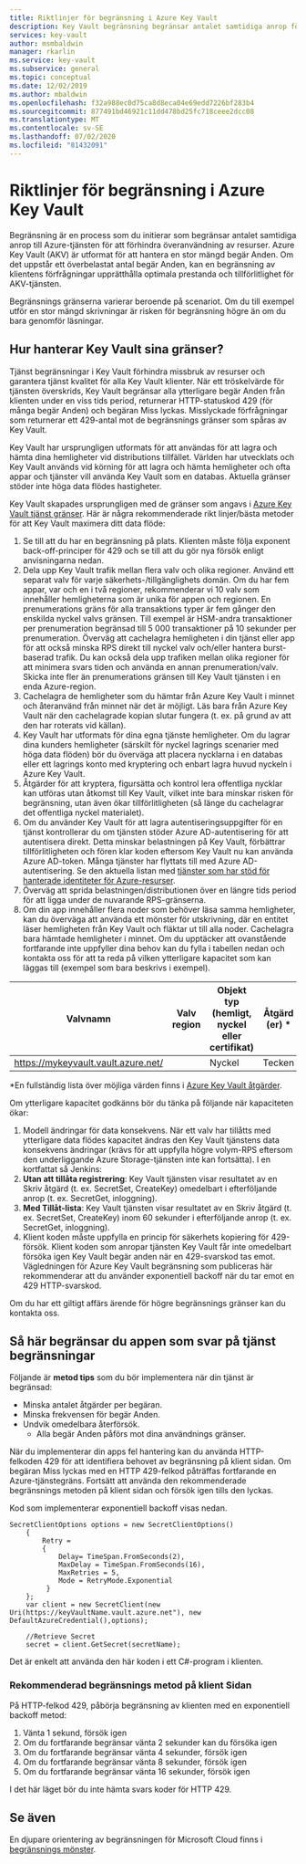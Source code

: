 ```yaml
---
title: Riktlinjer för begränsning i Azure Key Vault
description: Key Vault begränsning begränsar antalet samtidiga anrop för att förhindra överanvändning av resurser.
services: key-vault
author: msmbaldwin
manager: rkarlin
ms.service: key-vault
ms.subservice: general
ms.topic: conceptual
ms.date: 12/02/2019
ms.author: mbaldwin
ms.openlocfilehash: f32a988ec0d75ca8d8eca04e69edd7226bf283b4
ms.sourcegitcommit: 877491bd46921c11dd478bd25fc718ceee2dcc08
ms.translationtype: MT
ms.contentlocale: sv-SE
ms.lasthandoff: 07/02/2020
ms.locfileid: "81432091"
---
```

# <a name="azure-key-vault-throttling-guidance"></a>Riktlinjer för begränsning i Azure Key Vault

Begränsning är en process som du initierar som begränsar antalet samtidiga anrop till Azure-tjänsten för att förhindra överanvändning av resurser. Azure Key Vault (AKV) är utformat för att hantera en stor mängd begär Anden. Om det uppstår ett överbelastat antal begär Anden, kan en begränsning av klientens förfrågningar upprätthålla optimala prestanda och tillförlitlighet för AKV-tjänsten.

Begränsnings gränserna varierar beroende på scenariot. Om du till exempel utför en stor mängd skrivningar är risken för begränsning högre än om du bara genomför läsningar.

## <a name="how-does-key-vault-handle-its-limits"></a>Hur hanterar Key Vault sina gränser?

Tjänst begränsningar i Key Vault förhindra missbruk av resurser och garantera tjänst kvalitet för alla Key Vault klienter. När ett tröskelvärde för tjänsten överskrids, Key Vault begränsar alla ytterligare begär Anden från klienten under en viss tids period, returnerar HTTP-statuskod 429 (för många begär Anden) och begäran Miss lyckas. Misslyckade förfrågningar som returnerar ett 429-antal mot de begränsnings gränser som spåras av Key Vault. 

Key Vault har ursprungligen utformats för att användas för att lagra och hämta dina hemligheter vid distributions tillfället.  Världen har utvecklats och Key Vault används vid körning för att lagra och hämta hemligheter och ofta appar och tjänster vill använda Key Vault som en databas.  Aktuella gränser stöder inte höga data flödes hastigheter.

Key Vault skapades ursprungligen med de gränser som angavs i [Azure Key Vault tjänst gränser](service-limits.md).  Här är några rekommenderade rikt linjer/bästa metoder för att Key Vault maximera ditt data flöde:
1. Se till att du har en begränsning på plats.  Klienten måste följa exponent back-off-principer för 429 och se till att du gör nya försök enligt anvisningarna nedan.
1. Dela upp Key Vault trafik mellan flera valv och olika regioner.   Använd ett separat valv för varje säkerhets-/tillgänglighets domän.   Om du har fem appar, var och en i två regioner, rekommenderar vi 10 valv som innehåller hemligheterna som är unika för appen och regionen.  En prenumerations gräns för alla transaktions typer är fem gånger den enskilda nyckel valvs gränsen. Till exempel är HSM-andra transaktioner per prenumeration begränsad till 5 000 transaktioner på 10 sekunder per prenumeration. Överväg att cachelagra hemligheten i din tjänst eller app för att också minska RPS direkt till nyckel valv och/eller hantera burst-baserad trafik.  Du kan också dela upp trafiken mellan olika regioner för att minimera svars tiden och använda en annan prenumeration/valv.  Skicka inte fler än prenumerations gränsen till Key Vault tjänsten i en enda Azure-region.
1. Cachelagra de hemligheter som du hämtar från Azure Key Vault i minnet och återanvänd från minnet när det är möjligt.  Läs bara från Azure Key Vault när den cachelagrade kopian slutar fungera (t. ex. på grund av att den har roterats vid källan). 
1. Key Vault har utformats för dina egna tjänste hemligheter.   Om du lagrar dina kunders hemligheter (särskilt för nyckel lagrings scenarier med höga data flöden) bör du överväga att placera nycklarna i en databas eller ett lagrings konto med kryptering och enbart lagra huvud nyckeln i Azure Key Vault.
1. Åtgärder för att kryptera, figursätta och kontrol lera offentliga nycklar kan utföras utan åtkomst till Key Vault, vilket inte bara minskar risken för begränsning, utan även ökar tillförlitligheten (så länge du cachelagrar det offentliga nyckel materialet).
1. Om du använder Key Vault för att lagra autentiseringsuppgifter för en tjänst kontrollerar du om tjänsten stöder Azure AD-autentisering för att autentisera direkt. Detta minskar belastningen på Key Vault, förbättrar tillförlitligheten och fören klar koden eftersom Key Vault nu kan använda Azure AD-token.  Många tjänster har flyttats till med Azure AD-autentisering.  Se den aktuella listan med [tjänster som har stöd för hanterade identiteter för Azure-resurser](../../active-directory/managed-identities-azure-resources/services-support-managed-identities.md#azure-services-that-support-managed-identities-for-azure-resources).
1. Överväg att sprida belastningen/distributionen över en längre tids period för att ligga under de nuvarande RPS-gränserna.
1. Om din app innehåller flera noder som behöver läsa samma hemligheter, kan du överväga att använda ett mönster för utskrivning, där en entitet läser hemligheten från Key Vault och fläktar ut till alla noder.   Cachelagra bara hämtade hemligheter i minnet.
Om du upptäcker att ovanstående fortfarande inte uppfyller dina behov kan du fylla i tabellen nedan och kontakta oss för att ta reda på vilken ytterligare kapacitet som kan läggas till (exempel som bara beskrivs i exempel).

| Valvnamn | Valv region | Objekt typ (hemligt, nyckel eller certifikat) | Åtgärd (er) * | Nyckel typ | Nyckel längd eller kurva | HSM-nyckel?| RPS för stabilt tillstånd krävs | Topp-RPS krävs |
|--|--|--|--|--|--|--|--|--|
| https://mykeyvault.vault.azure.net/ | | Nyckel | Tecken | EC | P-256 | Nej | 200 | 1000 |

\*En fullständig lista över möjliga värden finns i [Azure Key Vault åtgärder](/rest/api/keyvault/key-operations).

Om ytterligare kapacitet godkänns bör du tänka på följande när kapaciteten ökar:
1. Modell ändringar för data konsekvens. När ett valv har tillåtts med ytterligare data flödes kapacitet ändras den Key Vault tjänstens data konsekvens ändringar (krävs för att uppfylla högre volym-RPS eftersom den underliggande Azure Storage-tjänsten inte kan fortsätta).  I en kortfattat så Jenkins:
  1. **Utan att tillåta registrering**: Key Vault tjänsten visar resultatet av en Skriv åtgärd (t. ex. SecretSet, CreateKey) omedelbart i efterföljande anrop (t. ex. SecretGet, inloggning).
  1. **Med Tillåt-lista**: Key Vault tjänsten visar resultatet av en Skriv åtgärd (t. ex. SecretSet, CreateKey) inom 60 sekunder i efterföljande anrop (t. ex. SecretGet, inloggning).
1. Klient koden måste uppfylla en princip för säkerhets kopiering för 429-försök. Klient koden som anropar tjänsten Key Vault får inte omedelbart försöka igen Key Vault begär anden när en 429-svarskod tas emot.  Vägledningen för Azure Key Vault begränsning som publiceras här rekommenderar att du använder exponentiell backoff när du tar emot en 429 HTTP-svarskod.

Om du har ett giltigt affärs ärende för högre begränsnings gränser kan du kontakta oss.

## <a name="how-to-throttle-your-app-in-response-to-service-limits"></a>Så här begränsar du appen som svar på tjänst begränsningar

Följande är **metod tips** som du bör implementera när din tjänst är begränsad:
- Minska antalet åtgärder per begäran.
- Minska frekvensen för begär Anden.
- Undvik omedelbara återförsök. 
    - Alla begär Anden påförs mot dina användnings gränser.

När du implementerar din apps fel hantering kan du använda HTTP-felkoden 429 för att identifiera behovet av begränsning på klient sidan. Om begäran Miss lyckas med en HTTP 429-felkod påträffas fortfarande en Azure-tjänstegräns. Fortsätt att använda den rekommenderade begränsnings metoden på klient sidan och försök igen tills den lyckas.

Kod som implementerar exponentiell backoff visas nedan. 
```
SecretClientOptions options = new SecretClientOptions()
    {
        Retry =
        {
            Delay= TimeSpan.FromSeconds(2),
            MaxDelay = TimeSpan.FromSeconds(16),
            MaxRetries = 5,
            Mode = RetryMode.Exponential
         }
    };
    var client = new SecretClient(new Uri(https://keyVaultName.vault.azure.net"), new DefaultAzureCredential(),options);
                                 
    //Retrieve Secret
    secret = client.GetSecret(secretName);
```


Det är enkelt att använda den här koden i ett C#-program i klienten. 

### <a name="recommended-client-side-throttling-method"></a>Rekommenderad begränsnings metod på klient Sidan

På HTTP-felkod 429, påbörja begränsning av klienten med en exponentiell backoff metod:

1. Vänta 1 sekund, försök igen
2. Om du fortfarande begränsar vänta 2 sekunder kan du försöka igen
3. Om du fortfarande begränsar vänta 4 sekunder, försök igen
4. Om du fortfarande begränsar vänta 8 sekunder, försök igen
5. Om du fortfarande begränsar vänta 16 sekunder, försök igen

I det här läget bör du inte hämta svars koder för HTTP 429.

## <a name="see-also"></a>Se även

En djupare orientering av begränsningen för Microsoft Cloud finns i [begränsnings mönster](https://docs.microsoft.com/azure/architecture/patterns/throttling).

